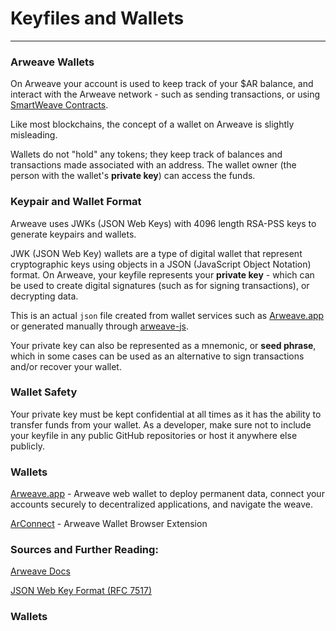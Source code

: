 # Keyfiles and Wallets

---

### Arweave Wallets

On Arweave your account is used to keep track of your $AR balance, and interact with the Arweave
network - such as sending transactions, or using [SmartWeave Contracts](https://cookbook.arweave.dev/concepts/smartweave).

Like most blockchains, the concept of a wallet on Arweave is slightly misleading. 

Wallets do not "hold" any tokens; they keep track of balances and transactions made associated with an address. The wallet 
owner  (the person with the wallet's **private key**) can access the funds. 

### Keypair and Wallet Format

Arweave uses JWKs (JSON Web Keys) with 4096 length RSA-PSS keys to generate keypairs and wallets.

JWK (JSON Web Key) wallets are a type of digital wallet that represent cryptographic keys using objects in a JSON (JavaScript Object Notation) format. On Arweave, your keyfile represents your **private key** - which can be used to create digital signatures (such as for signing transactions), or decrypting data. 

This is an actual `json` file created from wallet services such as [Arweave.app](https://arweave.app) or generated manually through [arweave-js](https://github.com/ArweaveTeam/arweave-js).

Your private key can also be represented as a mnemonic, or **seed phrase**, which in some cases can be used as an alternative 
to sign transactions and/or recover your wallet.


### Wallet Safety

Your private key must be kept confidential at all times as it has the ability to transfer funds from your wallet. As a developer,
make sure not to include your keyfile in any public GitHub repositories or host it anywhere else publicly.

### Wallets
[Arweave.app](https://arweave.app/welcome) - Arweave web wallet to deploy permanent data, connect your accounts securely to decentralized applications, and navigate the weave.

[ArConnect](https://www.arconnect.io/) - Arweave Wallet Browser Extension

### Sources and Further Reading:
[Arweave Docs](https://docs.arweave.org/developers/server/http-api#key-format)

[JSON Web Key Format (RFC 7517)](https://www.rfc-editor.org/rfc/rfc7517)

### Wallets
